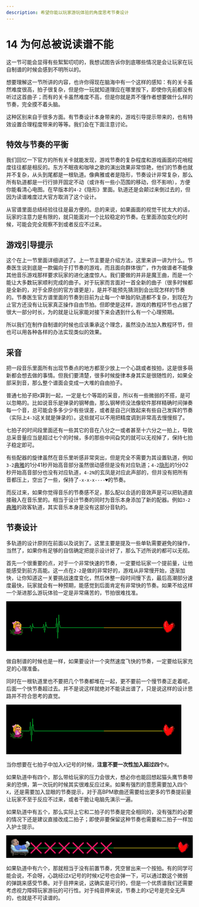```yaml
---
description: 希望你能以玩家游玩体验的角度思考节奏设计
---
```


# 14 为何总被说读谱不能


这一节可能会显得有些絮絮叨叨的，我想试图告诉你到底哪些情况是会让玩家在玩自制谱的时候会感到不明所以的。

想要理解这一节所讲的内容，也许你得现在脑海中有一个这样的感知：有的关卡虽然难度很高，拍子很复杂，但是你一玩就知道理应在哪里按下，即使你先前都没有听过这首曲子；而有的关卡虽然难度不高，但是你就是弄不懂作者想要做什么样的节奏，完全摸不着头脑。

这种区别来自于很多方面。有节奏设计本身带来的，游戏引导提示带来的，也有特效设置合理程度带来的等等。我们会在下面注意讨论。

## **特效与节奏的平衡** <a id="1"></a>

我们回忆一下官方的所有关卡就能发现，游戏节奏的复杂程度和游戏画面的花哨程度往往都是相反的。东方不眠夜和咖啡之歌的演出效果非常惊艳，他们的节奏也就并不复杂，从头到尾都是一根轨道。像典雅或者是隐形，节奏设计非常复杂，那么所有轨道都是一行行排开固定不动（或许有一些小范围的移动，但不影响），方便你能看清心电图。在早版本的`4-2`《隐形》里面。轨道还是会颠过来倒过去的，但因为读谱难度过大官方取消了这个设计。

从官谱里面总结经验往往是最方便的。总的来说，如果画面的视觉干扰太大的话，玩家的注意力是有限的，就只能面对一个比较稳定的节奏。在里面添加变化的时候，可能会完全观察不到或者反应不过来。

## **游戏引导提示** <a id="2"></a>

这个在上一节里面详细讲述了。上一节主要是介绍方法，这里来讲一讲为什么。节奏医生说到底是一款偏向于打节奏的游戏，而且面向群体很广，作为做谱者不能像其他音乐游戏那样要求玩家的进化速度惊人。我们要做的并非是魔王曲，而是一个能让大多数玩家顺利完成的曲子。对于玩家而言面对一首全新的曲子（很多时候都是全新的，对于全原创的官方谱更是），是并不能预先猜测到会出现怎样的节奏的。节奏医生官方谱里面的节奏到目前为止每一个单独的轨道都不复杂，到现在为止官方还没有让玩家真正操作自由节拍。但即使是这样，游戏的教程环节也占据了很大一部分时长，为的就是让玩家能对接下来会遇到什么有一个心理预期。

所以我们在制作自制谱的时候也应该秉承这个理念，虽然没办法加入教程环节，但也可以用各种各样的办法实现类似的效果。

## 采音

把一段音乐里面所有出现节奏点的地方都至少放上一个心跳或者按拍，这是很多萌新都会想去做的事情。但我们要清楚，很多时候旋律本身其实是很随性的，如果全部采到音，那么整个谱面会变成一大堆的自由拍子。

普通七拍子把`X`算到一起，一定是七个等距的采音，所以有一些微弱的不搭，是可以忽略的。比如说音乐是弹录的钢琴曲，那么钢琴师没法像软件那样精确时间弹奏每一个音，总可能会多多少少有些误差，或者是自己兴致起来有些自己发挥的节奏（实际上`4-3`这关就是弹录的）。这些就可以不用把精度调到非常高去慢慢抠了。

七拍子的时间段里面还有一些其它的音在八分之一或者甚至十六分之一拍上，导致总采音量应当是超过七个的时候，多的那些中间旮旯的就可以无视掉了，保持七拍子稳定即可。

有些配器的旋律虽然在音乐里听感非常突出，但是完全不需要为其设置轨道，例如`3-2`[典雅](https://www.bilibili.com/video/BV1PZ4y1P7yE?p=24)的1分41秒开始高音部分虽然很动感但是没有对应轨道；`4-2`[隐形](https://www.bilibili.com/video/BV1PZ4y1P7yE?p=36)的1分02秒开始高音部分也没有对应轨道，`4-2N`的玄凤是对应此声部的，但并没有把所有音都压上，空出了一些，保持了`-x-x-x----♥`的节奏。

而反过来，如果你觉得音乐的节奏感不足，那么配以合适的音效声是可以把轨道直接融入在音乐里的。相当于设计节奏的同时为音乐本身添加了新的配器。例如`3-2`[典雅](https://www.bilibili.com/video/BV1PZ4y1P7yE?p=24)的政客轨道，其实音乐本身是没有这部分音轨的。

## **节奏设计** <a id="3"></a>

多轨道的设计原则在前面以及说到了。这里主要是提及一些单轨需要避免的操作，当然了，如果你有足够的自信确定把提示设计好了，那么下述所说的都可以无视。

首先一个很重要的点，对于一个非常快速的节奏，一定要给玩家一个提前量，让他能感受到前方高能。这一点在`2-2`是做的非常好的，游戏从非常慢开始，逐渐加快，让你知道这一关要挑战速度变化，然后休整一段时间慢下去，最后高潮部分速度最快，玩家就会有一种预期，能感觉到后面肯定有非常快的节奏。如果不给这样一个渐进那么游玩体验一定是非常痛苦的，节拍很难找准。

![&#x7A81;&#x7136;&#x51FA;&#x73B0;&#x7684;&#x5FEB;&#x901F;&#x4E03;&#x62CD;&#x5B50;&#x73A9;&#x5BB6;&#x6CA1;&#x6CD5;&#x53CD;&#x5E94;&#x8FC7;&#x6765;](.gitbook/assets/15-2.gif)

做自制谱的时候也是一样，如果要设计一个突然速度飞快的节奏，一定要给玩家充足的心理准备。 

同时在一根轨道里也不要把几个节奏都堆在一起，更不要前一个慢节奏正走着呢，后面一个快节奏超过去。并不是说这样就绝对不能读出谱了，只是说这样的设计思路并不符合思考的直觉。

![&#x53E0;&#x5728;&#x4E00;&#x8D77;&#x7684;&#x4E24;&#x4E2A;&#x62CD;&#x5B50;&#x4F1A;&#x589E;&#x52A0;&#x8BFB;&#x8C31;&#x538B;&#x529B;](.gitbook/assets/15-1.gif)

当你想要在七拍子中加入`X`记号的时候，**注意不要一次性加入超过四个**`X`。

如果轨道中有四个，那么带给玩家的压力会很大，想必你也能回想起猫头鹰节奏带来的恐惧，第一次玩的时候其实很难反应过来。如果有强烈的意愿需要加入四个`X`，还是需要加入显眼的节奏提示，对于高BPM歌曲还需要给出更多的节奏提前量让玩家不至于反应不过来，或者干脆让电脑先演示一遍。

如果轨道中有五个，那么实际上它和二拍子的节奏是完全相同的，没有强烈的必要的情况下还是建议直接改成二拍子；即使非要保留这种节奏也需要和二拍子一样加入护士提示。

![](.gitbook/assets/14-3.gif)

如果轨道中有六个，那就相当于没有前置节奏，凭空冒出来一个按拍。有的同学可能会说，不会呀，心跳经过`X`记号的时候`X`记号也会弹一下，可以通过数这个微弱的弹跳来感受节奏。对于目押来说，这确实是可行的，但是一个优质谱我们还需要考虑视力障碍玩家游玩的可行性。对于纯音押来说，节奏上的`X`记号是完全无声的，也就是不可读谱的。


